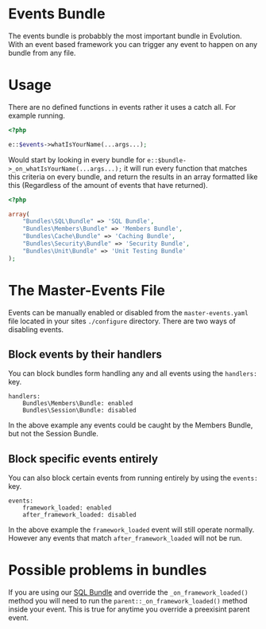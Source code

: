 Events Bundle
=============
The events bundle is probabbly the most important bundle in Evolution. With an event based framework you can trigger any event to happen on any bundle from any file. 

Usage
=====
There are no defined functions in events rather it uses a catch all. For example running.

```php
<?php

e::$events->whatIsYourName(...args...);
```

Would start by looking in every bundle for `e::$bundle->_on_whatIsYourName(...args...);` it will run every function that matches this criteria on every bundle, and return the results in an array formatted like this (Regardless of the amount of events that have returned).

```php
<?php

array(
	"Bundles\SQL\Bundle" => 'SQL Bundle',
	"Bundles\Members\Bundle" => 'Members Bundle',
	"Bundles\Cache\Bundle" => 'Caching Bundle',
	"Bundles\Security\Bundle" => 'Security Bundle',
	"Bundles\Unit\Bundle" => 'Unit Testing Bundle'
);
```

The Master-Events File
======================
Events can be manually enabled or disabled from the `master-events.yaml` file located in your sites `./configure` directory. There are two ways of disabling events.

## Block events by their handlers

You can block bundles form handling any and all events using the `handlers:` key.

	handlers: 
		Bundles\Members\Bundle: enabled
		Bundles\Session\Bundle: disabled

In the above example any events could be caught by the Members Bundle, but not the Session Bundle.

## Block specific events entirely

You can also block certain events from running entirely by using the `events:` key.

	events: 
		framework_loaded: enabled
		after_framework_loaded: disabled

In the above example the `framework_loaded` event will still operate normally. However any events that match `after_framework_loaded` will not be run.

Possible problems in bundles
============================
If you are using our [SQL Bundle](http://github.com/EvolutionSDK/sql) and override the `_on_framework_loaded()` method you will need to run the `parent::_on_framework_loaded()` method inside your event. This is true for anytime you override a preexisint parent event.